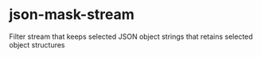 json-mask-stream
================

Filter stream that keeps selected JSON object strings that retains selected object structures

